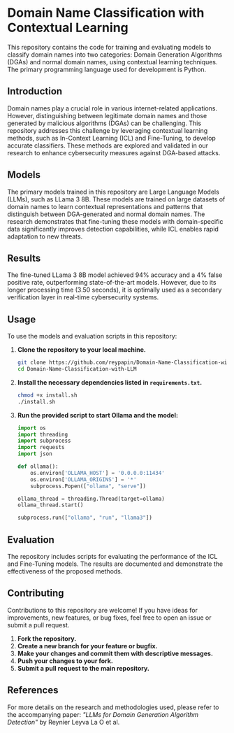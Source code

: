 # Domain Name Classification with Contextual Learning

This repository contains the code for training and evaluating models to classify domain names into two categories: Domain Generation Algorithms (DGAs) and normal domain names, using contextual learning techniques. The primary programming language used for development is Python.

## Introduction

Domain names play a crucial role in various internet-related applications. However, distinguishing between legitimate domain names and those generated by malicious algorithms (DGAs) can be challenging. This repository addresses this challenge by leveraging contextual learning methods, such as In-Context Learning (ICL) and Fine-Tuning, to develop accurate classifiers. These methods are explored and validated in our research to enhance cybersecurity measures against DGA-based attacks.

## Models

The primary models trained in this repository are Large Language Models (LLMs), such as LLama 3 8B. These models are trained on large datasets of domain names to learn contextual representations and patterns that distinguish between DGA-generated and normal domain names. The research demonstrates that fine-tuning these models with domain-specific data significantly improves detection capabilities, while ICL enables rapid adaptation to new threats.

## Results

The fine-tuned LLama 3 8B model achieved 94% accuracy and a 4% false positive rate, outperforming state-of-the-art models. However, due to its longer processing time (3.50 seconds), it is optimally used as a secondary verification layer in real-time cybersecurity systems.

## Usage

To use the models and evaluation scripts in this repository:

1. **Clone the repository to your local machine.**
    ```sh
    git clone https://github.com/reypapin/Domain-Name-Classification-with-LLM.git
    cd Domain-Name-Classification-with-LLM
    ```

2. **Install the necessary dependencies listed in `requirements.txt`.**
    ```sh
    chmod +x install.sh
    ./install.sh
    ```

3. **Run the provided script to start Ollama and the model:**
    ```python
    import os
    import threading
    import subprocess
    import requests
    import json

    def ollama():
        os.environ['OLLAMA_HOST'] = '0.0.0.0:11434'
        os.environ['OLLAMA_ORIGINS'] = '*'
        subprocess.Popen(["ollama", "serve"])

    ollama_thread = threading.Thread(target=ollama)
    ollama_thread.start()

    subprocess.run(["ollama", "run", "llama3"])
    ```

## Evaluation

The repository includes scripts for evaluating the performance of the ICL and Fine-Tuning models. The results are documented and demonstrate the effectiveness of the proposed methods.

## Contributing

Contributions to this repository are welcome! If you have ideas for improvements, new features, or bug fixes, feel free to open an issue or submit a pull request.

1. **Fork the repository.**
2. **Create a new branch for your feature or bugfix.**
3. **Make your changes and commit them with descriptive messages.**
4. **Push your changes to your fork.**
5. **Submit a pull request to the main repository.**

## References

For more details on the research and methodologies used, please refer to the accompanying paper: *"LLMs for Domain Generation Algorithm Detection"* by Reynier Leyva La O et al.






